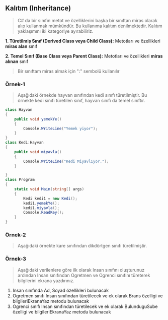 ## Kalıtım (Inheritance) ##

> C# da bir sınıfın metot ve özelliklerini başka bir sınıftan miras olarak alıp kullanmak mümkündür. Bu kullanıma kalıtım denilmektedir.
> Kalıtım yaklaşımını iki kategoriye ayırabiliriz.

  **1. Türetilmiş Sınıf (Derived Class veya Child Class):** Metotları ve özellikleri **miras alan** sınıf
  
  **2. Temel Sınıf (Base Class veya Parent Class):** Metotları ve özellikleri **miras alınan** sınıf
  
  
> Bir sınıftam miras almak için ":" sembolü kullanılır

### Örnek-1 ###
>Aşağıdaki örnekde hayvan sınıfından kedi sınıfı türetilmiştir. Bu örnekte kedi sınıfı türetilen sınıf, hayvan sınıfı da temel sınıftır.

```csharp
class Hayvan
{
    public void yemekYe()
    {
        Console.WriteLine("Yemek yiyor");
    }
}
class Kedi:Hayvan
{
    public void miyavla()
    {
        Console.WriteLine("Kedi Miyavlıyor.");
    }

}
class Program
{
    static void Main(string[] args)
    {
        Kedi kedi1 = new Kedi();
        kedi1.yemekYe();
        kedi1.miyavla();
        Console.ReadKey();
    }
}

```
### Örnek-2 ###
> Aşağıdaki örnekte kare sınıfından dikdörtgen sınıfı türetilmiştir.


### Örnek-3 ###
> Aşağıdaki verilenlere göre ilk olarak Insan sınıfını oluşturunuz ardından Insan sınıfından Ogretmen ve Ogrenci sınıfını türeterek bilgilerini ekrana yazdırınız.

1. Insan sınıfında Ad, Soyad özellikleri bulunacak
2. Ogretmen sınıfı Insan sınıfından türetilecek ve ek olarak Brans özelligi ve bilgileriEkranaYaz metodu bulunacak
3. Ogrenci sınıfı Insan sınıfından türetilecek ve ek olarak BulunduguSube özelligi ve bilgileriEkranaYaz metodu bulunacak


